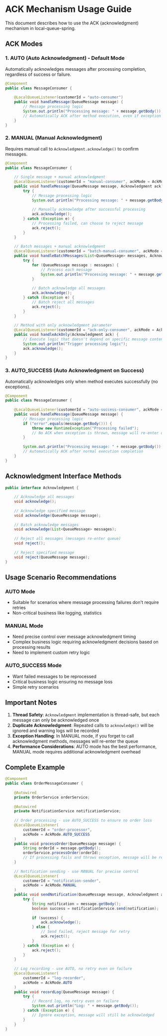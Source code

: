 # ACK Mechanism Usage Guide

This document describes how to use the ACK (acknowledgment) mechanism in local-queue-spring.

## ACK Modes

### 1. AUTO (Auto Acknowledgment) - Default Mode

Automatically acknowledges messages after processing completion, regardless of success or failure.

```java
@Component
public class MessageConsumer {
    
    @LocalQueueListener(customerId = "auto-consumer")
    public void handleMessage(QueueMessage message) {
        // Message processing logic
        System.out.println("Processing message: " + message.getBody());
        // Automatically ACK after method execution, even if exception is thrown
    }
}
```

### 2. MANUAL (Manual Acknowledgment)

Requires manual call to `Acknowledgment.acknowledge()` to confirm messages.

```java
@Component
public class MessageConsumer {
    
    // Single message + manual acknowledgment
    @LocalQueueListener(customerId = "manual-consumer", ackMode = AckMode.MANUAL)
    public void handleMessage(QueueMessage message, Acknowledgment ack) {
        try {
            // Message processing logic
            System.out.println("Processing message: " + message.getBody());
            
            // Manually acknowledge after successful processing
            ack.acknowledge();
        } catch (Exception e) {
            // Processing failed, can choose to reject message
            ack.reject();
        }
    }
    
    // Batch messages + manual acknowledgment
    @LocalQueueListener(customerId = "batch-manual-consumer", ackMode = AckMode.MANUAL)
    public void handleBatchMessages(List<QueueMessage> messages, Acknowledgment ack) {
        try {
            for (QueueMessage message : messages) {
                // Process each message
                System.out.println("Processing message: " + message.getBody());
            }
            
            // Batch acknowledge all messages
            ack.acknowledge();
        } catch (Exception e) {
            // Batch reject all messages
            ack.reject();
        }
    }
    
    // Method with only acknowledgment parameter
    @LocalQueueListener(customerId = "ack-only-consumer", ackMode = AckMode.MANUAL)
    public void handleAckOnly(Acknowledgment ack) {
        // Execute logic that doesn't depend on specific message content
        System.out.println("Trigger processing logic");
        ack.acknowledge();
    }
}
```

### 3. AUTO_SUCCESS (Auto Acknowledgment on Success)

Automatically acknowledges only when method executes successfully (no exceptions).

```java
@Component
public class MessageConsumer {
    
    @LocalQueueListener(customerId = "auto-success-consumer", ackMode = AckMode.AUTO_SUCCESS)
    public void handleMessage(QueueMessage message) {
        // Message processing logic
        if ("error".equals(message.getBody())) {
            throw new RuntimeException("Processing failed");
            // No ACK when exception is thrown, message will re-enter queue
        }
        
        System.out.println("Processing message: " + message.getBody());
        // Automatically ACK after normal execution completion
    }
}
```

## Acknowledgment Interface Methods

```java
public interface Acknowledgment {
    
    // Acknowledge all messages
    void acknowledge();
    
    // Acknowledge specified message
    void acknowledge(QueueMessage message);
    
    // Batch acknowledge messages
    void acknowledge(List<QueueMessage> messages);
    
    // Reject all messages (messages re-enter queue)
    void reject();
    
    // Reject specified message
    void reject(QueueMessage message);
}
```

## Usage Scenario Recommendations

### AUTO Mode
- Suitable for scenarios where message processing failures don't require retries
- Non-critical business like logging, statistics

### MANUAL Mode
- Need precise control over message acknowledgment timing
- Complex business logic requiring acknowledgment decisions based on processing results
- Need to implement custom retry logic

### AUTO_SUCCESS Mode
- Want failed messages to be reprocessed
- Critical business logic ensuring no message loss
- Simple retry scenarios

## Important Notes

1. **Thread Safety**: `Acknowledgment` implementation is thread-safe, but each message can only be acknowledged once
2. **Duplicate Acknowledgment**: Repeated calls to `acknowledge()` will be ignored and warning logs will be recorded
3. **Exception Handling**: In MANUAL mode, if you forget to call acknowledgment methods, messages will re-enter the queue
4. **Performance Considerations**: AUTO mode has the best performance, MANUAL mode requires additional acknowledgment overhead

## Complete Example

```java
@Component
public class OrderMessageConsumer {
    
    @Autowired
    private OrderService orderService;
    
    @Autowired
    private NotificationService notificationService;
    
    // Order processing - use AUTO_SUCCESS to ensure no order loss
    @LocalQueueListener(
        customerId = "order-processor",
        ackMode = AckMode.AUTO_SUCCESS
    )
    public void processOrder(QueueMessage message) {
        String orderId = message.getBody();
        orderService.processOrder(orderId);
        // If processing fails and throws exception, message will be reprocessed
    }
    
    // Notification sending - use MANUAL for precise control
    @LocalQueueListener(
        customerId = "notification-sender",
        ackMode = AckMode.MANUAL
    )
    public void sendNotification(QueueMessage message, Acknowledgment ack) {
        try {
            String notification = message.getBody();
            boolean success = notificationService.send(notification);
            
            if (success) {
                ack.acknowledge();
            } else {
                // Send failed, reject message for retry
                ack.reject();
            }
        } catch (Exception e) {
            ack.reject();
        }
    }
    
    // Log recording - use AUTO, no retry even on failure
    @LocalQueueListener(
        customerId = "log-recorder",
        ackMode = AckMode.AUTO
    )
    public void recordLog(QueueMessage message) {
        try {
            // Record log, no retry even on failure
            System.out.println("Log: " + message.getBody());
        } catch (Exception e) {
            // Ignore exception, message will still be acknowledged
        }
    }
}
```